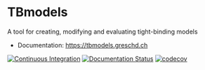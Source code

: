 <!--
(c) 2015-2018, ETH Zurich, Institut fuer Theoretische Physik
Author: Dominik Gresch <greschd@gmx.ch>
-->

# TBmodels

A tool for creating, modifying and evaluating tight-binding models

- Documentation: <https://tbmodels.greschd.ch>

[![Continuous Integration](https://github.com/Z2PackDev/TBmodels/workflows/Continuous%20Integration/badge.svg)](https://github.com/Z2PackDev/TBmodels/actions)
[![Documentation Status](https://readthedocs.org/projects/tbmodels/badge/?version=latest)](https://tbmodels.greschd.ch/)
[![codecov](https://codecov.io/gh/Z2PackDev/TBmodels/branch/dev/graph/badge.svg)](https://codecov.io/gh/Z2PackDev/TBmodels)
